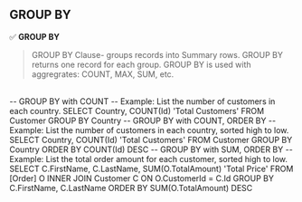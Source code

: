 ## GROUP BY 

✅ <B>GROUP BY </B> <BR> 
> GROUP BY Clause- groups records into Summary rows.
> GROUP BY returns one record for each group.
> GROUP BY is used with aggregrates: COUNT, MAX, SUM, etc. 
<BR>
-- GROUP BY with COUNT
	-- Example: List the number of customers in each country.  
		SELECT Country, COUNT(Id) 'Total Customers'
		FROM Customer
		GROUP BY Country
	-- GROUP BY with COUNT, ORDER BY
	-- Example: List the number of customers in each country, sorted high to low. 
		SELECT Country, COUNT(Id) 'Total Customers' 
		FROM Customer
		GROUP BY Country
		ORDER BY COUNT(Id) DESC
	-- GROUP BY with SUM, ORDER BY
	-- Example:  List the total order amount for each customer, sorted high to low. 
		SELECT C.FirstName, C.LastName, SUM(O.TotalAmount) 'Total Price'
		FROM [Order] O 
		INNER JOIN Customer C ON O.CustomerId = C.Id
		GROUP BY C.FirstName, C.LastName
		ORDER BY SUM(O.TotalAmount) DESC


